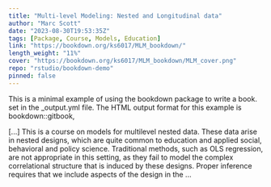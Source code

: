 ```yaml
---
title: "Multi-level Modeling: Nested and Longitudinal data"
author: "Marc Scott"
date: "2023-08-30T19:53:35Z"
tags: [Package, Course, Models, Education]
link: "https://bookdown.org/ks6017/MLM_bookdown/"
length_weight: "11%"
cover: "https://bookdown.org/ks6017/MLM_bookdown/MLM_cover.png"
repo: "rstudio/bookdown-demo"
pinned: false
---
```


<p>This is a minimal example of using the bookdown package to write a book.
set in the _output.yml file.
The HTML output format for this example is bookdown::gitbook,</p> [...] This is a course on models for multilevel nested data. These data arise in nested designs, which are quite common to education and applied social, behavioral and policy science. Traditional methods, such as OLS regression, are not appropriate in this setting, as they fail to model the complex correlational structure that is induced by these designs. Proper inference requires that we include aspects of the design in the  ...
